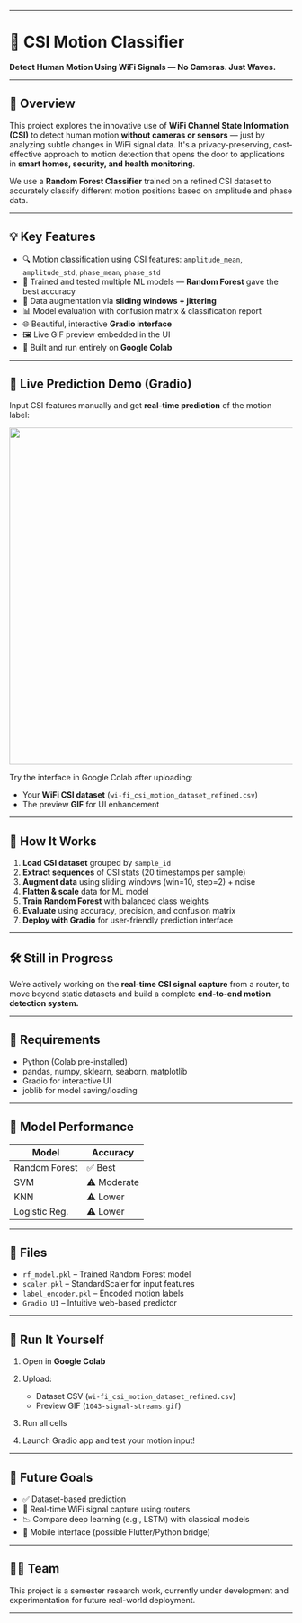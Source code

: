 

---

# 📡 CSI Motion Classifier

**Detect Human Motion Using WiFi Signals — No Cameras. Just Waves.**

---

## 🚀 Overview

This project explores the innovative use of **WiFi Channel State Information (CSI)** to detect human motion **without cameras or sensors** — just by analyzing subtle changes in WiFi signal data. It's a privacy-preserving, cost-effective approach to motion detection that opens the door to applications in **smart homes, security, and health monitoring**.

We use a **Random Forest Classifier** trained on a refined CSI dataset to accurately classify different motion positions based on amplitude and phase data.

---

## 💡 Key Features

* 🔍 Motion classification using CSI features: `amplitude_mean`, `amplitude_std`, `phase_mean`, `phase_std`
* 🧠 Trained and tested multiple ML models — **Random Forest** gave the best accuracy
* 🧪 Data augmentation via **sliding windows + jittering**
* 📊 Model evaluation with confusion matrix & classification report
* 🌐 Beautiful, interactive **Gradio interface**
* 🖼️ Live GIF preview embedded in the UI
* 🧪 Built and run entirely on **Google Colab**

---

## 🎯 Live Prediction Demo (Gradio)

Input CSI features manually and get **real-time prediction** of the motion label:

<img src="/content/1043-signal-streams.gif" width="600">

Try the interface in Google Colab after uploading:

* Your **WiFi CSI dataset** (`wi-fi_csi_motion_dataset_refined.csv`)
* The preview **GIF** for UI enhancement

---

## 🔧 How It Works

1. **Load CSI dataset** grouped by `sample_id`
2. **Extract sequences** of CSI stats (20 timestamps per sample)
3. **Augment data** using sliding windows (win=10, step=2) + noise
4. **Flatten & scale** data for ML model
5. **Train Random Forest** with balanced class weights
6. **Evaluate** using accuracy, precision, and confusion matrix
7. **Deploy with Gradio** for user-friendly prediction interface

---

## 🛠️ Still in Progress

We’re actively working on the **real-time CSI signal capture** from a router, to move beyond static datasets and build a complete **end-to-end motion detection system.**

---

## 🧪 Requirements

* Python (Colab pre-installed)
* pandas, numpy, sklearn, seaborn, matplotlib
* Gradio for interactive UI
* joblib for model saving/loading

---

## 🧠 Model Performance

| Model         | Accuracy    |
| ------------- | ----------- |
| Random Forest | ✅ Best      |
| SVM           | ⚠️ Moderate |
| KNN           | ⚠️ Lower    |
| Logistic Reg. | ⚠️ Lower    |

---

## 📁 Files

* `rf_model.pkl` – Trained Random Forest model
* `scaler.pkl` – StandardScaler for input features
* `label_encoder.pkl` – Encoded motion labels
* `Gradio UI` – Intuitive web-based predictor

---

## 📌 Run It Yourself

1. Open in **Google Colab**
2. Upload:

   * Dataset CSV (`wi-fi_csi_motion_dataset_refined.csv`)
   * Preview GIF (`1043-signal-streams.gif`)
3. Run all cells
4. Launch Gradio app and test your motion input!

---

## 💬 Future Goals

* ✅ Dataset-based prediction
* 🔄 Real-time WiFi signal capture using routers
* 📉 Compare deep learning (e.g., LSTM) with classical models
* 📱 Mobile interface (possible Flutter/Python bridge)

---

## 👨‍💻 Team

This project is a semester research work, currently under development and experimentation for future real-world deployment.

---



